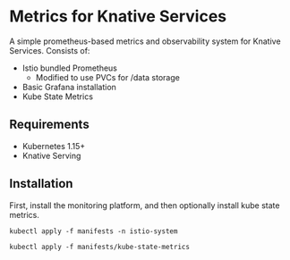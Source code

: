 # Metrics for Knative Services

A simple prometheus-based metrics and observability system for Knative Services. Consists of:

- Istio bundled Prometheus
  - Modified to use PVCs for /data storage
- Basic Grafana installation
- Kube State Metrics

## Requirements

- Kubernetes 1.15+
- Knative Serving

## Installation

First, install the monitoring platform, and then optionally install kube state metrics.

`kubectl apply -f manifests -n istio-system`

`kubectl apply -f manifests/kube-state-metrics`
